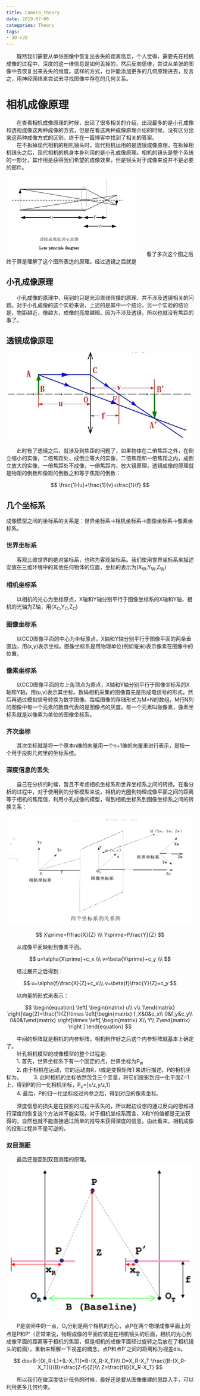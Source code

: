 ```yaml
---
title: Camera_theory
date: 2019-07-06
categories: Theory
tags: 
- 3D->2D
---
```


　　既然我们需要从单张图像中恢复出丢失的距离信息，个人觉得，需要先在相机成像的过程中，深度的这一维信息是如何丢掉的，然后反向思维，尝试从单张的图像中去恢复出来丢失的维度。这样的方式，也许能添加更多的几何原理进去，反言之，用神经网络来尝试去寻找图像中存在的几何关系。

<!-- more -->

# 相机成像原理

　　在查看相机成像原理的时候，出现了很多相关的介绍，出现最多的是小孔成像和透视成像这两种成像的方式，但是在看这两种成像原理介绍的时候，没有区分出来这两种成像方式的区别。终于在一篇博客中找到了相关的答案。<br>
　　在不拆掉现代相机的相机镜头时，现代相机运用的是透镜成像原理，在拆掉相机镜头之后，现代相机的机身本身利用的是小孔成像原理。相机的镜头是整个系统的一部分，其作用是获得我们希望的成像效果，但是镜头对于成像来说并不是必要的部件。

![](/pic/camera.bmp)
　　看了多次这个图之后终于算是理解了这个图所表达的原理。经过透镜之后就是


## 小孔成像原理

　　小孔成像的原理中，用到的只是光沿直线传播的原理，并不涉及透镜相关的问题。对于小孔成像的这个实验来说，上述的是其中一个结论，另一个实验的结论是，物距越近，像越大，成像的亮度越暗。因为不涉及透镜，所以也就没有焦距的事了。

## 透镜成像原理

![](/pic/mirror.jpg)

　　此时有了透镜之后，就涉及到焦距的问题了，如果物体在二倍焦距之外，在倒立缩小的实像，二倍焦距处，成倒立等大的实像，二倍焦距和一倍焦距之内，成倒立放大的实像，一倍焦距处不成像，一倍焦距内，放大镜原理，透镜成像的原理就是物距的倒数和像距的倒数之和等于焦距的倒数：

$$
\frac{1}{u}+\frac{1}{v}=\frac{1}{f}
$$

## 几个坐标系

成像模型之间的坐标系的关系是：世界坐标系->相机坐标系->图像坐标系->像素坐标系。

### 世界坐标系
　　客观三维世界的绝对坐标系，也称为客观坐标系。我们使用世界坐标系来描述安放在三维环境中的其他任何物体的位置，坐标的表示为(X<sub>W</sub>,Y<sub>W</sub>,Z<sub>W</sub>)
### 相机坐标系
　　以相机的光心为坐标原点，X轴和Y轴分别平行于图像坐标系的X轴和Y轴，相机的光轴为Z轴，用(X<sub>C</sub>,Y<sub>C</sub>,Z<sub>C</sub>)
### 图像坐标系
　　以CCD图像平面的中心为坐标原点，X轴和Y轴分别平行于图像平面的两条垂直边，用(x,y)表示坐标。图像坐标系是用物理单位(例如毫米)表示像素在图像中的位置。
### 像素坐标系
　　以CCD图像平面的左上角顶点为原点，X轴和Y轴分别平行于图像坐标系的X轴和Y轴，用(u,v)表示其坐标。数码相机采集的图像首先是形成电信号的形式，然后再通过模拟信号转换为数字图像。每幅图像的存储形式为M×N的数组，M行N列的图像中每一个元素的数值代表的是图像点的灰度。每一个元素叫做像素，像素坐标系就是以像素为单位的图像坐标系。
### 齐次坐标
　　其次坐标就是将一个原本n维的向量用一个n+1维的向量来进行表示，是指一个用于投影几何里的坐标系统。

### 深度信息的丢失
　　自己在分析的时候，暂且不考虑相机坐标系和世界坐标系之间的转换。在看分析的过程中，对于使用到的分析模型来说，相机的光圈到物理成像平面之间的距离等于相机的焦距值，利用小孔成像的模型，得到相机坐标系到图像坐标系之间的转换关系：

![](/pic/camera_matrix.jpg)

$$
X\prime=f\frac{X}{Z} \\\
Y\prime=f\frac{Y}{Z}
$$

　　从成像平面映射到像素平面。

$$
u=\alpha{X\prime}+c_x \\\ 
v=\beta{Y\prime}+c_y \\\
$$

　　经过展开之后得到：

$$
u=\alpha{f}\frac{X}{Z}+c_x\\\
v=\beta{f}\frac{Y}{Z}+c_y
$$

　　以向量的形式来表示：

$$
\begin{equation}
\left[
\begin{matrix}
 u\\
 v\\
 1\end{matrix}
\right]\tag{2}=\frac{1}{Z}\times
\left[\begin{matrix}
f_X&0&c_x\\
0&f_y&c_y\\
0&0&1\end{matrix}
\right]\times
\left[
\begin{matrix}
X\\
Y\\
Z\end{matrix}
\right
]
\end{equation}
$$

　　中间的矩阵就是相机的内参矩阵，相机制作好之后这个内参矩阵就基本上确定了。<br>
　　针孔相机模型的成像模型的整个过程是:<br>
  　　1. 首先，世界坐标系下有一个固定的点，世界坐标为P<sub>w</sub><br>
    　　2. 由于相机在运动，它的运动由R，t或是变换矩阵T来进行描述。P的相机坐标为。
      　　3. 此时相机的坐标依然包含三个变量，将它们投影到归一化平面Z=1上，得到P的归一化相机坐标，P<sub>c</sub>=[x/z,y/z,1]<br>
        　　4. 最后，P的归一化坐标经过内参之后，得到对应的像素坐标。

　　深度信息的损失是在投影的过程中丢失的，所以起初设想的通过反向的思维进行深度的恢复这个方法并不能实现。对于相机坐标系而言，X和Y的值都是无法获得的，自然也就不能直接通过简单的推导来获得深度的信息。由此看来，相机成像的投影过程并不是可逆的。
　　
### 双目测距
　　最后还是回到双目测距的原理。<br>
![](/pic/disparity.png)<br>
　　P是空间中的一点，O<sub>r</sub>分别是两个相机的光心，点P在两个物理成像平面上的点是P和P'（正常来说，物理成像的平面应该是在相机镜头的后面，相机的光心到成像平面的距离等于相机的焦距，但是相机的成像平面经过旋转之后放在了相机镜头的前面），重新来理解一下视差的概念。点P和点P'之间的距离称为视差dis。

$$
dis=B-[(X_R-L)+(L-X_T)]=B-(X_R-X_T)\\\
D=X_R-X_T
\frac{(B-(X_R-X_T))}{B}=\frac{Z-f}{Z}\\\
Z=\frac{fB}{X_R-X_T}
$$

　　所以我们在做深度估计任务的时候，最好还是要从图像重建的思路入手，可以利用更多几何约束。